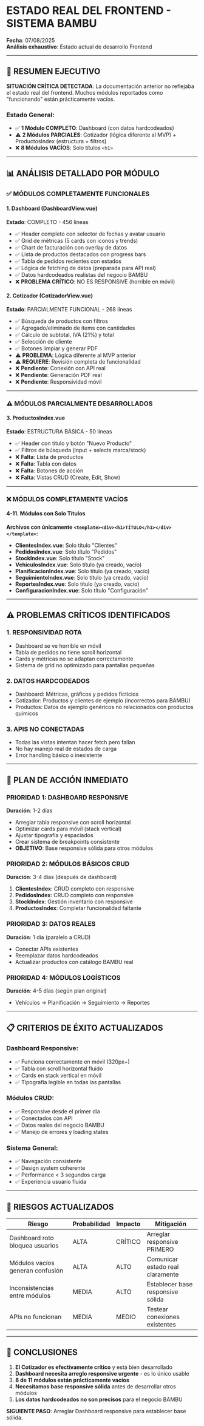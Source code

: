 # ESTADO REAL DEL FRONTEND - SISTEMA BAMBU
**Fecha**: 07/08/2025  
**Análisis exhaustivo**: Estado actual de desarrollo Frontend

---

## 🎯 RESUMEN EJECUTIVO

**SITUACIÓN CRÍTICA DETECTADA**: La documentación anterior no reflejaba el estado real del frontend. Muchos módulos reportados como "funcionando" están prácticamente vacíos.

### Estado General:
- ✅ **1 Módulo COMPLETO**: Dashboard (con datos hardcodeados)
- ⚠️ **2 Módulos PARCIALES**: Cotizador (lógica diferente al MVP) + ProductosIndex (estructura + filtros)
- ❌ **8 Módulos VACÍOS**: Solo títulos `<h1>`

---

## 📊 ANÁLISIS DETALLADO POR MÓDULO

### ✅ MÓDULOS COMPLETAMENTE FUNCIONALES

#### 1. Dashboard (DashboardView.vue)
**Estado**: COMPLETO - 456 líneas
- ✅ Header completo con selector de fechas y avatar usuario
- ✅ Grid de métricas (5 cards con iconos y trends) 
- ✅ Chart de facturación con overlay de datos
- ✅ Lista de productos destacados con progress bars
- ✅ Tabla de pedidos recientes con estados
- ✅ Lógica de fetching de datos (preparada para API real)
- ✅ Datos hardcodeados realistas del negocio BAMBU
- ❌ **PROBLEMA CRÍTICO**: NO ES RESPONSIVE (horrible en móvil)

#### 2. Cotizador (CotizadorView.vue) 
**Estado**: PARCIALMENTE FUNCIONAL - 268 líneas
- ✅ Búsqueda de productos con filtros
- ✅ Agregado/eliminado de items con cantidades
- ✅ Cálculo de subtotal, IVA (21%) y total
- ✅ Selección de cliente
- ✅ Botones limpiar y generar PDF
- ⚠️ **PROBLEMA**: Lógica diferente al MVP anterior
- ⚠️ **REQUIERE**: Revisión completa de funcionalidad
- ❌ **Pendiente**: Conexión con API real
- ❌ **Pendiente**: Generación PDF real
- ❌ **Pendiente**: Responsividad móvil

---

### ⚠️ MÓDULOS PARCIALMENTE DESARROLLADOS

#### 3. ProductosIndex.vue
**Estado**: ESTRUCTURA BÁSICA - 50 líneas
- ✅ Header con título y botón "Nuevo Producto"
- ✅ Filtros de búsqueda (input + selects marca/stock)
- ❌ **Falta**: Lista de productos
- ❌ **Falta**: Tabla con datos
- ❌ **Falta**: Botones de acción
- ❌ **Falta**: Vistas CRUD (Create, Edit, Show)

---

### ❌ MÓDULOS COMPLETAMENTE VACÍOS

#### 4-11. Módulos con Solo Títulos
**Archivos con únicamente `<template><div><h1>TÍTULO</h1></div></template>`:**

- **ClientesIndex.vue**: Solo título "Clientes"
- **PedidosIndex.vue**: Solo título "Pedidos" 
- **StockIndex.vue**: Solo título "Stock"
- **VehiculosIndex.vue**: Solo título (ya creado, vacío)
- **PlanificacionIndex.vue**: Solo título (ya creado, vacío)
- **SeguimientoIndex.vue**: Solo título (ya creado, vacío)
- **ReportesIndex.vue**: Solo título (ya creado, vacío)
- **ConfiguracionIndex.vue**: Solo título "Configuración"

---

## ⚠️ PROBLEMAS CRÍTICOS IDENTIFICADOS

### 1. RESPONSIVIDAD ROTA
- Dashboard se ve horrible en móvil
- Tabla de pedidos no tiene scroll horizontal
- Cards y métricas no se adaptan correctamente
- Sistema de grid no optimizado para pantallas pequeñas

### 2. DATOS HARDCODEADOS
- Dashboard: Métricas, gráficos y pedidos ficticios
- Cotizador: Productos y clientes de ejemplo (incorrectos para BAMBU)
- Productos: Datos de ejemplo genéricos no relacionados con productos químicos

### 3. APIS NO CONECTADAS
- Todas las vistas intentan hacer fetch pero fallan
- No hay manejo real de estados de carga
- Error handling básico o inexistente

---

## 🚀 PLAN DE ACCIÓN INMEDIATO

### PRIORIDAD 1: DASHBOARD RESPONSIVE
**Duración**: 1-2 días
- Arreglar tabla responsive con scroll horizontal
- Optimizar cards para móvil (stack vertical)
- Ajustar tipografía y espaciados
- Crear sistema de breakpoints consistente
- **OBJETIVO**: Base responsive sólida para otros módulos

### PRIORIDAD 2: MÓDULOS BÁSICOS CRUD
**Duración**: 3-4 días (después de dashboard)
1. **ClientesIndex**: CRUD completo con responsive
2. **PedidosIndex**: CRUD completo con responsive  
3. **StockIndex**: Gestión inventario con responsive
4. **ProductosIndex**: Completar funcionalidad faltante

### PRIORIDAD 3: DATOS REALES
**Duración**: 1 día (paralelo a CRUD)
- Conectar APIs existentes
- Reemplazar datos hardcodeados
- Actualizar productos con catálogo BAMBU real

### PRIORIDAD 4: MÓDULOS LOGÍSTICOS
**Duración**: 4-5 días (según plan original)
- Vehículos → Planificación → Seguimiento → Reportes

---

## 📋 CRITERIOS DE ÉXITO ACTUALIZADOS

### Dashboard Responsive:
- ✅ Funciona correctamente en móvil (320px+)
- ✅ Tabla con scroll horizontal fluido
- ✅ Cards en stack vertical en móvil
- ✅ Tipografía legible en todas las pantallas

### Módulos CRUD:
- ✅ Responsive desde el primer día
- ✅ Conectados con API
- ✅ Datos reales del negocio BAMBU
- ✅ Manejo de errores y loading states

### Sistema General:
- ✅ Navegación consistente
- ✅ Design system coherente
- ✅ Performance < 3 segundos carga
- ✅ Experiencia usuario fluida

---

## 🔴 RIESGOS ACTUALIZADOS

| Riesgo | Probabilidad | Impacto | Mitigación |
|--------|-------------|---------|------------|
| Dashboard roto bloquea usuarios | ALTA | CRÍTICO | Arreglar responsive PRIMERO |
| Módulos vacíos generan confusión | ALTA | ALTO | Comunicar estado real claramente |
| Inconsistencias entre módulos | MEDIA | ALTO | Establecer base responsive sólida |
| APIs no funcionan | MEDIA | MEDIO | Testear conexiones existentes |

---

## 📝 CONCLUSIONES

1. **El Cotizador es efectivamente crítico** y está bien desarrollado
2. **Dashboard necesita arreglo responsive urgente** - es lo único usable
3. **8 de 11 módulos están prácticamente vacíos** 
4. **Necesitamos base responsive sólida** antes de desarrollar otros módulos
5. **Los datos hardcodeados no son precisos** para el negocio BAMBU

**SIGUIENTE PASO**: Arreglar Dashboard responsive para establecer base sólida.